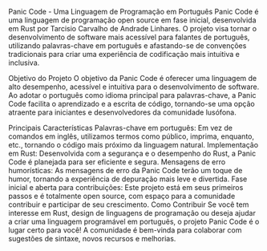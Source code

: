 Panic Code - Uma Linguagem de Programação em Português
Panic Code é uma linguagem de programação open source em fase inicial, desenvolvida em Rust por Tarcisio Carvalho de Andrade Linhares. O projeto visa tornar o desenvolvimento de software mais acessível para falantes de português, utilizando palavras-chave em português e afastando-se de convenções tradicionais para criar uma experiência de codificação mais intuitiva e inclusiva.

Objetivo do Projeto
O objetivo da Panic Code é oferecer uma linguagem de alto desempenho, acessível e intuitiva para o desenvolvimento de software. Ao adotar o português como idioma principal para palavras-chave, a Panic Code facilita o aprendizado e a escrita de código, tornando-se uma opção atraente para iniciantes e desenvolvedores da comunidade lusófona.

Principais Características
Palavras-chave em português: Em vez de comandos em inglês, utilizamos termos como público, imprima, enquanto, etc., tornando o código mais próximo da linguagem natural.
Implementação em Rust: Desenvolvida com a segurança e o desempenho do Rust, a Panic Code é planejada para ser eficiente e segura.
Mensagens de erro humorísticas: As mensagens de erro da Panic Code terão um toque de humor, tornando a experiência de depuração mais leve e divertida.
Fase inicial e aberta para contribuições: Este projeto está em seus primeiros passos e é totalmente open source, com espaço para a comunidade contribuir e participar de seu crescimento.
Como Contribuir
Se você tem interesse em Rust, design de linguagens de programação ou deseja ajudar a criar uma linguagem programável em português, o projeto Panic Code é o lugar certo para você! A comunidade é bem-vinda para colaborar com sugestões de sintaxe, novos recursos e melhorias.
